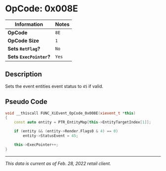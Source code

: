 # OpCode: 0x008E

| Information               | Notes |
|---                        |---    |
| **OpCode**                | `8E`  |
| **OpCode Size**           | `1`   |
| **Sets `RetFlag`?**       | `No`  |
| **Sets `ExecPointer`?**   | `Yes` |

## Description

Sets the event entities event status to `45` if valid.

## Pseudo Code

```cpp
void __thiscall FUNC_XiEvent_OpCode_0x008E(xievent_t *this)
{
    const auto entity = PTR_EntityMap[this->EntityTargetIndex[1]];

    if (entity && (entity->Render.Flags0 & 4) == 0)
        entity->StatusEvent = 45;

    this->ExecPointer++;
}
```

---

_This data is current as of Feb. 28, 2022 retail client._